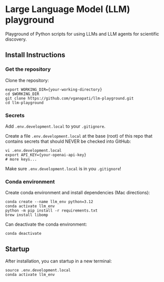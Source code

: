 # Large Language Model (LLM) playground

Playground of Python scripts for using LLMs and LLM agents for scientific discovery.

## Install Instructions

### Get the repository

Clone the repository:

```
export WORKING_DIR={your-working-directory}
cd $WORKING_DIR
git clone https://github.com/vganapati/llm-playground.git
cd llm-playground
```

### Secrets

Add `.env.development.local` to your `.gitignore`.

Create a file `.env.development.local` at the base (root) of this repo
that contains secrets that should NEVER be checked into GitHub:

```
vi .env.development.local
export API_KEY={your-openai-api-key}
# more keys...
```

Make sure `.env.development.local` is in you `.gitignore`!

### Conda environment

Create conda environment and install dependencies (Mac directions):
```
conda create --name llm_env python=3.12
conda activate llm_env
python -m pip install -r requirements.txt
brew install libomp
```

Can deactivate the conda environment:
```
conda deactivate
```

## Startup

After installation, you can startup in a new terminal:
```
source .env.development.local
conda activate llm_env
```
